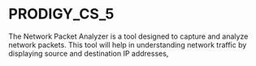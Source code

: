 # PRODIGY_CS_5
The Network Packet Analyzer is a tool designed to capture and analyze network packets. This tool will help in understanding network traffic by displaying source and destination IP addresses, 
